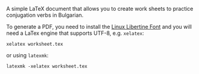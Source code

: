A simple LaTeX document that allows you to create work sheets to practice
conjugation verbs in Bulgarian.

To generate a PDF, you need to install the [Linux Libertine
Font](https://en.wikipedia.org/wiki/Linux_Libertine) and you will need a LaTex
engine that supports UTF-8, e.g. `xelatex`:

    xelatex worksheet.tex

or using `latexmk`:

    latexmk -xelatex worksheet.tex
